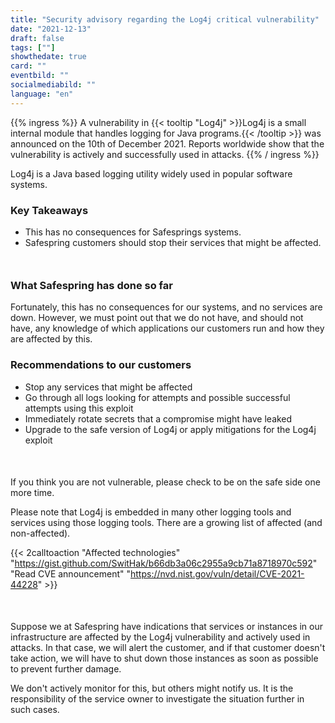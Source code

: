 ```yaml
---
title: "Security advisory regarding the Log4j critical vulnerability"
date: "2021-12-13"
draft: false
tags: [""]
showthedate: true
card: ""
eventbild: ""
socialmediabild: ""
language: "en"
---
```


{{% ingress %}}
A vulnerability in {{< tooltip "Log4j" >}}Log4j is a small internal module that handles logging for Java programs.{{< /tooltip >}} was announced on the 10th of December 2021. Reports worldwide show that the vulnerability is actively and successfully used in attacks.
{{% / ingress %}}

 Log4j is a Java based logging utility widely used in popular software systems.

### Key Takeaways

- This has no consequences for Safesprings systems.
- Safespring customers should stop their services that might be affected.

<div style="margin-bottom:50px;"></div>


### What Safespring has done so far

Fortunately, this has no consequences for our systems, and no services are down. However, we must point out that we do not have, and should not have, any knowledge of which applications our customers run and how they are affected by this.

### Recommendations to our customers

- Stop any services that might be affected
- Go through all logs looking for attempts and possible successful attempts using this exploit
- Immediately rotate secrets that a compromise might have leaked
- Upgrade to the safe version of Log4j or apply mitigations for the Log4j exploit

<div style="margin-bottom:50px;"></div>


If you think you are not vulnerable, please check to be on the safe side one more time.

Please note that Log4j is embedded in many other logging tools and services using those logging tools. There are a growing list of affected (and non-affected).

{{< 2calltoaction "Affected technologies" "https://gist.github.com/SwitHak/b66db3a06c2955a9cb71a8718970c592" "Read CVE announcement" "https://nvd.nist.gov/vuln/detail/CVE-2021-44228" >}}

<div style="margin-bottom:50px;"></div>

Suppose we at Safespring have indications that services or instances in our infrastructure are affected by the Log4j vulnerability and actively used in attacks. In that case, we will alert the customer, and if that customer doesn't take action, we will have to shut down those instances as soon as possible to prevent further damage.

We don't actively monitor for this, but others might notify us. It is the responsibility of the service owner to investigate the situation further in such cases.
